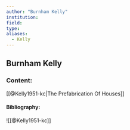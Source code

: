 ```yaml
---
author: "Burnham Kelly"
institution:
field:
type:
aliases:
  - Kelly
---
```


## Burnham Kelly

### Content:
[[@Kelly1951-kc|The Prefabrication Of Houses]]

#### Bibliography:

![[@Kelly1951-kc]]